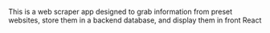 This is a web scraper app designed to grab information from preset websites, store them in a backend database, and display them in front React